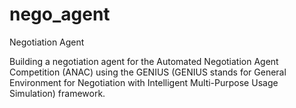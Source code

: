 # nego_agent
Negotiation Agent

Building a negotiation agent for the Automated Negotiation Agent Competition (ANAC) using the GENIUS (GENIUS stands for General Environment for Negotiation with Intelligent Multi-Purpose Usage Simulation) framework.
